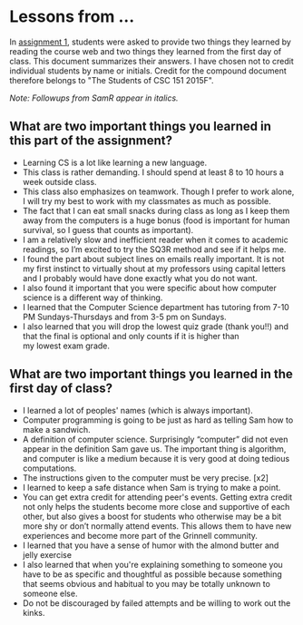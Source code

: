 Lessons from ...
================

In [assignment 1](../assignments/assignment.01.html), students were asked
to provide two things they learned by reading the course web and two things
they learned from the first day of class.  This document summarizes
their answers.  I have chosen not to credit individual students by name
or initials.  Credit for the compound document therefore belongs to "The 
Students of CSC 151 2015F".

*Note: Followups from SamR appear in italics.*

What are two important things you learned in this part of the assignment?
-------------------------------------------------------------------------

* Learning CS is a lot like learning a new language.
* This class is rather demanding. I should spend at least 8 to 10 hours 
  a week outside class. 
* This class also emphasizes on teamwork. Though I prefer to work alone, 
  I will try my best to work with my classmates as much as possible.
* The fact that I can eat small snacks during class as long as I keep 
  them away from the computers is a huge bonus (food is important for 
  human survival, so I guess that counts as important).
* I am a relatively slow and inefficient reader when it comes to 
  academic readings, so I’m excited to try the SQ3R method and see 
  if it helps me.
* I found the part about subject lines on emails really important. It is not 
  my first instinct to virtually shout at my professors using capital letters 
  and I probably would have done exactly what you do not want. 
* I also found it important that you were specific about how computer science 
  is a different way of thinking. 
* I learned that the Computer Science department has tutoring from 7-10 PM 
  Sundays-Thursdays and from 3-5 pm on Sundays.
* I also learned that you will drop the lowest quiz grade (thank you!!) 
  and that the final is optional and only counts if it is higher than  
  my lowest exam grade. 

What are two important things you learned in the first day of class?
--------------------------------------------------------------------

* I learned a lot of peoples' names (which is always important).
* Computer programming is going to be just as hard as telling Sam how 
  to make a sandwich.
* A definition of computer science. Surprisingly “computer” did not even 
  appear in the definition Sam gave us. The important thing is algorithm, 
  and computer is like a medium because it is very good at doing tedious 
  computations. 
* The instructions given to the computer must be very precise. [x2]
* I learned to keep a safe distance when Sam is trying to make a point.
* You can get extra credit for attending peer's events.  Getting extra credit 
  not only helps the students become more close and supportive of each
  other, but also gives a boost for students who otherwise may be a bit
  more shy or don’t normally attend events. This allows them to have
  new experiences and become more part of the Grinnell community.
* I learned that you have a sense of humor with the almond butter and 
  jelly exercise
* I also learned that when you're explaining something to someone you 
  have to be as specific and thoughtful as possible because something
  that seems obvious and habitual to you may be totally unknown to
  someone else.
* Do not be discouraged by failed attempts and be willing to work out 
  the kinks. 
